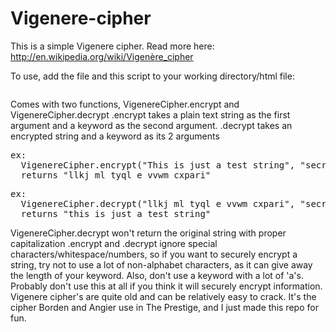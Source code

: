 Vigenere-cipher
===============

This is a simple Vigenere cipher. Read more here: http://en.wikipedia.org/wiki/Vigenère_cipher

To use, add the file and this script to your working directory/html file:
<pre><script type="text/javascript" src="./Vigenere cipher.js"></script></pre>

Comes with two functions, VigenereCipher.encrypt and VigenereCipher.decrypt
.encrypt takes a plain text string as the first argument and a keyword as the second argument.
.decrypt takes an encrypted string and a keyword as its 2 arguments

<pre>ex:
  VigenereCipher.encrypt("This is just a test string", "secretkey");
  returns "llkj ml tyql e vvwm cxpari"
</pre> 

<pre>ex:
  VigenereCipher.decrypt("llkj ml tyql e vvwm cxpari", "secretkey");
  returns "this is just a test string"
</pre> 

VigenereCipher.decrypt won't return the original string with proper capitalization
.encrypt and .decrypt ignore special characters/whitespace/numbers, so if you want to securely
encrypt a string, try not to use a lot of non-alphabet characters, as it can give away the length
of your keyword. Also, don't use a keyword with a lot of 'a's. Probably don't use this at all
if you think it will securely encrypt information. Vigenere cipher's are quite old and can be
relatively easy to crack. It's the cipher Borden and Angier use in The Prestige, and I just made
this repo for fun.
